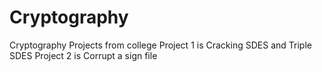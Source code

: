 # Cryptography
Cryptography Projects from college
Project 1 is Cracking SDES and Triple SDES
Project 2 is Corrupt a sign file

